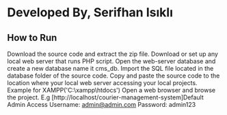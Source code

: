 # Developed By, Serifhan Isıklı

## How to Run

Download the source code and extract the zip file.
Download or set up any local web server that runs PHP script.
Open the web-server database and create a new database name it cms_db.
Import the SQL file located in the database folder of the source code.
Copy and paste the source code to the location where your local web server accessing your local projects. Example for XAMPP('C:\xampp\htdocs')
Open a web browser and browse the project. E.g [http://localhost/courier-management-system]
​​​​​​​Default Admin Access
Username: admin@admin.com
Password: admin123